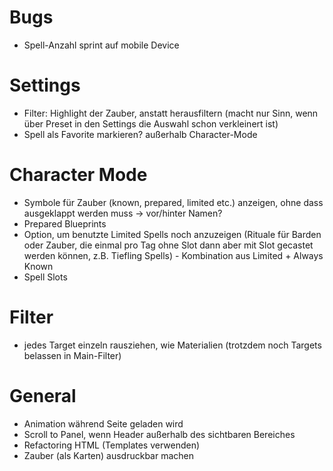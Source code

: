 # Bugs
- Spell-Anzahl sprint auf mobile Device

# Settings
- Filter: Highlight der Zauber, anstatt herausfiltern (macht nur Sinn, wenn über Preset in den Settings die Auswahl schon verkleinert ist)
- Spell als Favorite markieren? außerhalb Character-Mode

# Character Mode
- Symbole für Zauber (known, prepared, limited etc.) anzeigen, ohne dass ausgeklappt werden muss -> vor/hinter Namen?
- Prepared Blueprints
- Option, um benutzte Limited Spells noch anzuzeigen (Rituale für Barden oder Zauber, die einmal pro Tag ohne Slot dann aber mit Slot gecastet werden können, z.B. Tiefling Spells) - Kombination aus Limited + Always Known
- Spell Slots

# Filter
- jedes Target einzeln rausziehen, wie Materialien (trotzdem noch Targets belassen in Main-Filter)

# General
- Animation während Seite geladen wird
- Scroll to Panel, wenn Header außerhalb des sichtbaren Bereiches
- Refactoring HTML (Templates verwenden)
- Zauber (als Karten) ausdruckbar machen